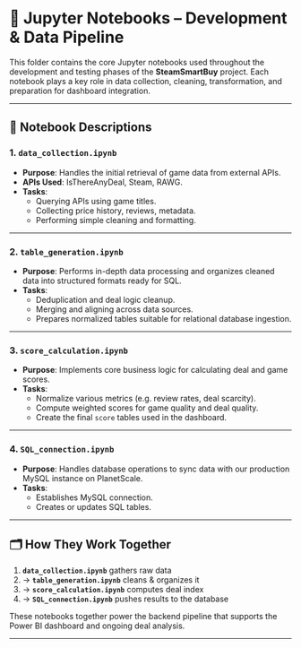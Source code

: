 # 🧪 Jupyter Notebooks – Development & Data Pipeline

This folder contains the core Jupyter notebooks used throughout the development and testing phases of the **SteamSmartBuy** project. Each notebook plays a key role in data collection, cleaning, transformation, and preparation for dashboard integration.

---

## 📓 Notebook Descriptions

### 1. `data_collection.ipynb`
- **Purpose**: Handles the initial retrieval of game data from external APIs.
- **APIs Used**: IsThereAnyDeal, Steam, RAWG.
- **Tasks**:
  - Querying APIs using game titles.
  - Collecting price history, reviews, metadata.
  - Performing simple cleaning and formatting.

---

### 2. `table_generation.ipynb`
- **Purpose**: Performs in-depth data processing and organizes cleaned data into structured formats ready for SQL.
- **Tasks**:
  - Deduplication and deal logic cleanup.
  - Merging and aligning across data sources.
  - Prepares normalized tables suitable for relational database ingestion.

---

### 3. `score_calculation.ipynb`
- **Purpose**: Implements core business logic for calculating deal and game scores.
- **Tasks**:
  - Normalize various metrics (e.g. review rates, deal scarcity).
  - Compute weighted scores for game quality and deal quality.
  - Create the final `score` tables used in the dashboard.

---

### 4. `SQL_connection.ipynb`
- **Purpose**: Handles database operations to sync data with our production MySQL instance on PlanetScale.
- **Tasks**:
  - Establishes MySQL connection.
  - Creates or updates SQL tables.

---

## 🗂 How They Work Together

1. **`data_collection.ipynb`** gathers raw data  
2. → **`table_generation.ipynb`** cleans & organizes it  
3. → **`score_calculation.ipynb`** computes deal index  
4. → **`SQL_connection.ipynb`** pushes results to the database  

These notebooks together power the backend pipeline that supports the Power BI dashboard and ongoing deal analysis.

---